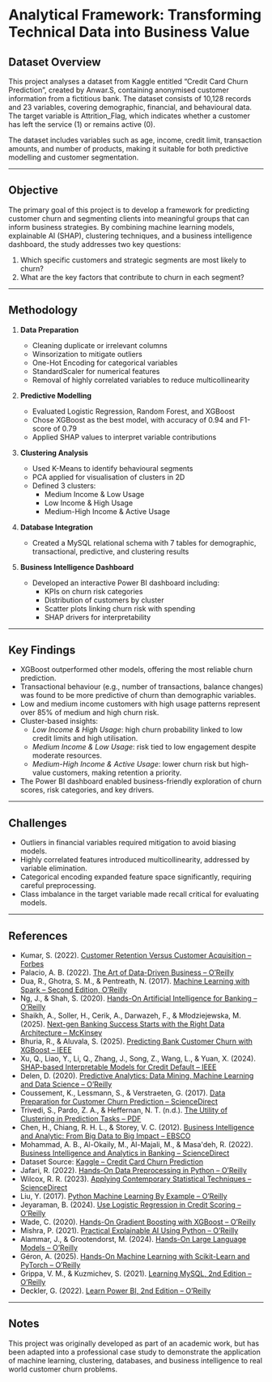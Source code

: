 # Analytical Framework: Transforming Technical Data into Business Value

## Dataset Overview  

This project analyses a dataset from Kaggle entitled “Credit Card Churn Prediction”, created by Anwar.S, containing anonymised customer information from a fictitious bank. The dataset consists of 10,128 records and 23 variables, covering demographic, financial, and behavioural data. The target variable is Attrition_Flag, which indicates whether a customer has left the service (1) or remains active (0).  

The dataset includes variables such as age, income, credit limit, transaction amounts, and number of products, making it suitable for both predictive modelling and customer segmentation.  

---

## Objective  

The primary goal of this project is to develop a framework for predicting customer churn and segmenting clients into meaningful groups that can inform business strategies. By combining machine learning models, explainable AI (SHAP), clustering techniques, and a business intelligence dashboard, the study addresses two key questions:  

1. Which specific customers and strategic segments are most likely to churn?  
2. What are the key factors that contribute to churn in each segment?  

---

## Methodology  

1. **Data Preparation**  
   - Cleaning duplicate or irrelevant columns  
   - Winsorization to mitigate outliers  
   - One-Hot Encoding for categorical variables  
   - StandardScaler for numerical features  
   - Removal of highly correlated variables to reduce multicollinearity  

2. **Predictive Modelling**  
   - Evaluated Logistic Regression, Random Forest, and XGBoost 
   - Chose XGBoost as the best model, with accuracy of 0.94 and F1-score of 0.79
   - Applied SHAP values to interpret variable contributions  

3. **Clustering Analysis**  
   - Used K-Means to identify behavioural segments  
   - PCA applied for visualisation of clusters in 2D  
   - Defined 3 clusters:  
     - Medium Income & Low Usage  
     - Low Income & High Usage  
     - Medium-High Income & Active Usage  

4. **Database Integration**  
   - Created a MySQL relational schema with 7 tables for demographic, transactional, predictive, and clustering results  

5. **Business Intelligence Dashboard**  
   - Developed an interactive Power BI dashboard including:  
     - KPIs on churn risk categories  
     - Distribution of customers by cluster  
     - Scatter plots linking churn risk with spending  
     - SHAP drivers for interpretability  

---

## Key Findings  

- XGBoost outperformed other models, offering the most reliable churn prediction.  
- Transactional behaviour (e.g., number of transactions, balance changes) was found to be more predictive of churn than demographic variables.  
- Low and medium income customers with high usage patterns represent over 85% of medium and high churn risk.  
- Cluster-based insights:  
  - *Low Income & High Usage*: high churn probability linked to low credit limits and high utilisation.  
  - *Medium Income & Low Usage*: risk tied to low engagement despite moderate resources.  
  - *Medium-High Income & Active Usage*: lower churn risk but high-value customers, making retention a priority.  
- The Power BI dashboard enabled business-friendly exploration of churn scores, risk categories, and key drivers.  

---

## Challenges  

- Outliers in financial variables required mitigation to avoid biasing models.  
- Highly correlated features introduced multicollinearity, addressed by variable elimination.  
- Categorical encoding expanded feature space significantly, requiring careful preprocessing.  
- Class imbalance in the target variable made recall critical for evaluating models.  

---

## References  

- Kumar, S. (2022). [Customer Retention Versus Customer Acquisition – Forbes](https://www.forbes.com/councils/forbesbusinesscouncil/2022/12/12/customer-retention-versus-customer-acquisition/)  
- Palacio, A. B. (2022). [The Art of Data-Driven Business – O’Reilly](https://learning.oreilly.com/library/view/the-art-of/9781804611036/)  
- Dua, R., Ghotra, S. M., & Pentreath, N. (2017). [Machine Learning with Spark – Second Edition, O’Reilly](https://learning.oreilly.com/library/view/machine-learning-with/9781785889936/)  
- Ng, J., & Shah, S. (2020). [Hands-On Artificial Intelligence for Banking – O’Reilly](https://learning.oreilly.com/library/view/hands-on-artificial-intelligence/9781788830782/)  
- Shaikh, A., Soller, H., Cerik, A., Darwazeh, F., & Młodziejewska, M. (2025). [Next-gen Banking Success Starts with the Right Data Architecture – McKinsey](https://www.mckinsey.com/capabilities/mckinsey-digital/our-insights/tech-forward/next-gen-banking-success-starts-with-the-right-data-architecture)  
- Bhuria, R., & Aluvala, S. (2025). [Predicting Bank Customer Churn with XGBoost – IEEE](https://ieeexplore.ieee.org/document/11011351)  
- Xu, Q., Liao, Y., Li, Q., Zhang, J., Song, Z., Wang, L., & Yuan, X. (2024). [SHAP-based Interpretable Models for Credit Default – IEEE](https://ieeexplore.ieee.org/document/10840375)  
- Delen, D. (2020). [Predictive Analytics: Data Mining, Machine Learning and Data Science – O’Reilly](https://learning.oreilly.com/library/view/predictive-analytics-data/9780135946527/)  
- Coussement, K., Lessmann, S., & Verstraeten, G. (2017). [Data Preparation for Customer Churn Prediction – ScienceDirect](https://www.sciencedirect.com/science/article/pii/S0167923616302020)  
- Trivedi, S., Pardo, Z. A., & Heffernan, N. T. (n.d.). [The Utility of Clustering in Prediction Tasks – PDF](https://home.ttic.edu/~shubhendu/Papers/clustering_bagging.pdf)  
- Chen, H., Chiang, R. H. L., & Storey, V. C. (2012). [Business Intelligence and Analytic: From Big Data to Big Impact – EBSCO](https://research.ebsco.com/c/x47ol5/viewer/pdf/ycxc5lug7v)  
- Mohammad, A. B., Al-Okaily, M., Al-Majali, M., & Masa'deh, R. (2022). [Business Intelligence and Analytics in Banking – ScienceDirect](https://www.sciencedirect.com/science/article/pii/S2199853123000756)  
- Dataset Source: [Kaggle – Credit Card Churn Prediction](https://www.kaggle.com/datasets/anwarsan/credit-card-bank-churn)  
- Jafari, R. (2022). [Hands-On Data Preprocessing in Python – O’Reilly](https://learning.oreilly.com/library/view/hands-on-data-preprocessing/9781801072137/)  
- Wilcox, R. R. (2023). [Applying Contemporary Statistical Techniques – ScienceDirect](https://www.sciencedirect.com/science/article/pii/B9780127515410500249)  
- Liu, Y. (2017). [Python Machine Learning By Example – O’Reilly](https://learning.oreilly.com/library/view/python-machine-learning/9781783553112/)  
- Jeyaraman, B. (2024). [Use Logistic Regression in Credit Scoring – O’Reilly](https://learning.oreilly.com/library/view/use-logistic-regression/9798341607903/)  
- Wade, C. (2020). [Hands-On Gradient Boosting with XGBoost – O’Reilly](https://learning.oreilly.com/library/view/hands-on-gradient-boosting/9781839218354/)  
- Mishra, P. (2021). [Practical Explainable AI Using Python – O’Reilly](https://learning.oreilly.com/library/view/practical-explainable-ai/9781484271582/)  
- Alammar, J., & Grootendorst, M. (2024). [Hands-On Large Language Models – O’Reilly](https://learning.oreilly.com/library/view/hands-on-large-language/9781098150952/)  
- Géron, A. (2025). [Hands-On Machine Learning with Scikit-Learn and PyTorch – O’Reilly](https://learning.oreilly.com/library/view/hands-on-machine-learning/9798341607972/)  
- Grippa, V. M., & Kuzmichev, S. (2021). [Learning MySQL, 2nd Edition – O’Reilly](https://learning.oreilly.com/library/view/learning-mysql-2nd/9781492085911/)  
- Deckler, G. (2022). [Learn Power BI, 2nd Edition – O’Reilly](https://learning.oreilly.com/library/view/learn-power-bi/9781801811958/)  

---

## Notes  

This project was originally developed as part of an academic work, but has been adapted into a professional case study to demonstrate the application of machine learning, clustering, databases, and business intelligence to real world customer churn problems.  
